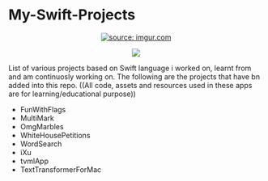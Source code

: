 # My-Swift-Projects


<p align="center">
  <a href="https://imgur.com/SajZa44"><img src="https://i.imgur.com/SajZa44.jpg" title="source: imgur.com" /></a>
</p>
<p align="center">
<img src="https://img.shields.io/badge/Swift-5.0-green.svg" />
</p>



List of various projects based on Swift language i worked on, learnt from and am continuosly working on.
The following are the projects that have bn added into this repo.
((All code, assets and resources  used in these apps are for learning/educational purpose))


- FunWithFlags
- MultiMark
- OmgMarbles
- WhiteHousePetitions
- WordSearch
- iXu
- tvmlApp
- TextTransformerForMac
